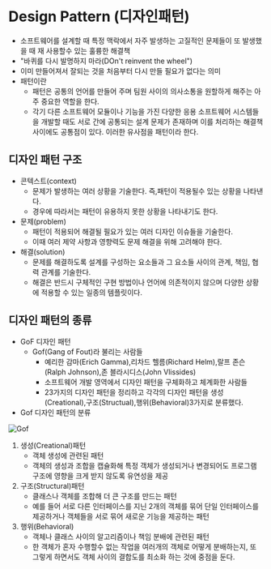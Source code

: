 # Design Pattern (디자인패턴)
- 소프트웨어를 설계할 때 특정 맥락에서 자주 발생하는 고질적인 문제들이 또 발생했을 때 재 사용할수 있는 훌륭한 해결책
- "바퀴를 다시 발명하지 마라(DOn't reinvent the wheel")
- 이미 만들어져서 잘되는 것을 처음부터 다시 만들 필요가 없다는 의미 
- 패턴이란
    - 패턴은 공통의 언어를 만들어 주며 팀원 사이의 의사소통을 원할하게 해주는 아주 중요한 역할을 한다.
    - 각기 다른 소프트웨어 모듈이나 기능을 가진 다양한 응용 소프트웨어 시스템들을 개발할 때도 서로 간에 공통되는 설계 문제가 존재하며 이를 처리하는 해결책 사이에도 공통점이 있다. 이러한 유사점을 패턴이라 한다.

## 디자인 패턴 구조
- 콘텍스트(context)
    - 문제가 발생하는 여러 상황을 기술한다. 즉,패턴이 적용될수 있는 상황을 나타낸다.
    - 경우에 따라서는 패턴이 유용하지 못한 상황을 나타내기도 한다.
- 문제(problem)
    - 패턴이 적용되어 해결될 필요가 있는 여러 디자인 이슈들을 기술한다.
    - 이때 여러 제약 사항과 영향력도 문제 해결을 위해 고려해야 한다.
- 해결(solution)
    - 문제를 해결하도록 설계를 구성하는 요소들과 그 요소들 사이의 관계, 책임, 협력 관계를 기술한다.
    - 해결은 반드시 구체적인 구현 방법이나 언어에 의존적이지 않으며 다양한 상황에 적용할 수 있는 일종의 템플릿이다.

## 디자인 패턴의 종류
- GoF 디자인 패턴
    - Gof(Gang of Fout)라 불리는 사람들
        - 예리한 감마(Erich Gamma),리차드 헬름(Richard Helm),랄프 존슨(Ralph Johnson),존 블라시디스(John Vlissides)
        - 소프트웨어 개발 영역에서 디자인 패턴을 구체화하고 체계화한 사람들
        - 23가지의 디자인 패턴을 정리하고 각각의 디자인 패턴을 생성(Creational),구조(Structual),행위(Behavioral)3가지로 분류했다.
- Gof 디자인 패턴의 분류

![Gof](https://user-images.githubusercontent.com/60641307/75758505-8dd10a80-5d77-11ea-8e41-cbec17aeca12.png)

1. 생성(Creational)패턴
    - 객체 생성에 관련된 패턴
    - 객체의 생성과 조합을 캡슐화해 특정 객체가 생성되거나 변경되어도 프로그램 구조에 영향을 크게 받지 않도록 유연성을 제공
2. 구조(Structural)패턴
    - 클래스나 객체를 조합해 더 큰 구조를 만드는 패턴
    - 예를 들어 서로 다른 인터페이스를 지닌 2개의 객체를 묶어 단일 인터페이스를 제공하거나 객체들을 서로 묶어 새로운 기능을 제공하는 패턴
3. 행위(Behavioral)
    - 객체나 클래스 사이의 알고리즘이나 책임 분배에 관련된 패턴
    - 한 객체가 혼자 수행할수 없는 작업을 여러개의 객체로 어떻게 분배하는지, 또 그렇게 하면서도 객체 사이의 결합도를 최소화 하는 것에 중점을 둔다.
